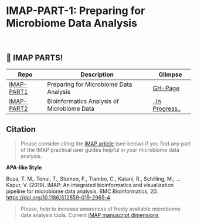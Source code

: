 # IMAP-PART-1: Preparing for Microbiome Data Analysis

<br> 



## :tada: IMAP PARTS!

| Repo | Description | Glimpse |
|-------------------------|---------------------------------------------------|-----------------|
| [IMAP-PART1](https://github.com/tmbuza/imap-requirements/) | Preparing for Microbiome Data Analysis | [GH-Page](https://tmbuza.github.io/imap-requirements/) |
| [IMAP-PART2](https://github.com/tmbuza/imap-bioinformatics/) | Bioinformatics Analysis of Microbiome Data | [..In Progress..](https://tmbuza.github.io/imap-bioinformatics/) |



## Citation
> Please consider citing the [iMAP article](https://rdcu.be/b5iVj) (see below) if you find any part of the IMAP practical user guides helpful in your microbiome data analysis.

**APA-like Style**

Buza, T. M., Tonui, T., Stomeo, F., Tiambo, C., Katani, R., Schilling, M., … Kapur, V. (2019). iMAP: An integrated bioinformatics and visualization pipeline for microbiome data analysis. BMC Bioinformatics, 20. https://doi.org/10.1186/S12859-019-2965-4

> Please, help to increase awareness of freely available microbiome data analysis tools.
Current [iMAP manuscript dimensions](https://badge.dimensions.ai/details/id/pub.1117740326)